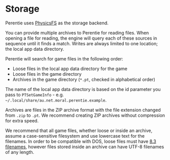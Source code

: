 # Storage

Perentie uses [PhysicsFS](https://icculus.org/physfs/) as the storage backend. 

You can provide multiple archives to Perentie for reading files. When opening a file for reading, the engine will query each of these sources in sequence until it finds a match. Writes are always limited to one location; the local app data directory. 

Perentie will search for game files in the following order:
- Loose files in the local app data directory for the game 
- Loose files in the game directory
- Archives in the game directory (`*.pt`, checked in alphabetical order)

The name of the local app data directory is based on the id parameter you pass to `PTSetGameInfo` - e.g. `~/.local/share/au.net.moral.perentie.example`.

Archives are files in the ZIP archive format with the file extension changed from `.zip` to `.pt`. We recommend creating ZIP archives without compression for extra speed. 

We recommend that all game files, whether loose or inside an archive, assume a case-sensitive filesystem and use lowercase text for the filenames. In order to be compatible with DOS, loose files must have [8.3 filenames](https://en.wikipedia.org/wiki/8.3_filename), however files stored inside an archive can have UTF-8 filenames of any length. 
